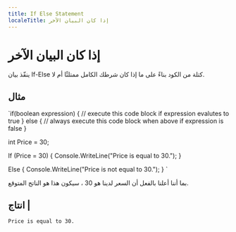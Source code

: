 ```yaml
---
title: If Else Statement
localeTitle: إذا كان البيان الآخر
---
```

# إذا كان البيان الآخر

ينفّذ بيان If-Else كتلة من الكود بناءً على ما إذا كان شرطك الكامل ممتلئًا أم لا.

## مثال

 `if(boolean expression) 
 { 
 // execute this code block if expression evalutes to true 
 } 
 else 
 { 
 // always execute this code block when above if expression is false 
 } 
 
 
 int Price = 30; 
 
 If (Price = 30) 
 { 
  Console.WriteLine("Price is equal to 30."); 
 } 
 
 Else 
 { 
  Console.WriteLine("Price is not equal to 30."); 
 } 
` 

بما أننا أعلنا بالفعل أن السعر لدينا هو 30 ، سيكون هذا هو الناتج المتوقع.

## انتاج |

 `Price is equal to 30. 
`